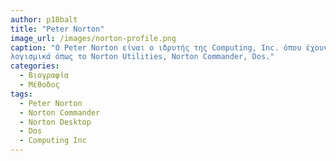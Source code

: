 ```yaml
---
author: p18balt
title: "Peter Norton"
image_url: /images/norton-profile.png
caption: "Ο Peter Norton είναι ο ιδρυτής της Computing, Inc. όπου έχουν αναπτυχθεί από αυτήν
λογισμικά όπως το Norton Utilities, Norton Commander, Dos."
categories:
  - Βιογραφία 
  - Μέθοδος
tags:
  - Peter Norton
  - Norton Commander
  - Norton Desktop
  - Dos
  - Computing Inc
---
```

